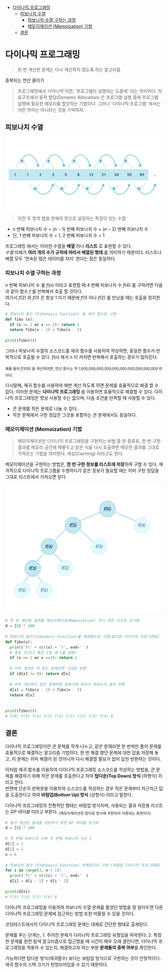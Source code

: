 - [다이나믹 프로그래밍](#다이나믹-프로그래밍)
  - [피보나치 수열](#피보나치-수열)
    - [피보나치 수열 구하는 과정](#피보나치-수열-구하는-과정)
    - [메모이제이션 (Memoization) 기법](#메모이제이션-memoization-기법)
  - [결론](#결론)

# 다이나믹 프로그래밍

> 한 번 계산한 문제는 다시 계산하지 않도록 하는 알고리즘

중복되는 연산 줄이기

> 프로그래밍에서 *다이나믹* 이란, '프로그램이 실행되는 도중에' 라는 의미이다. 자료구조에서 동적 할당(Dynamic Allocation) 은 프로그램 실행 중에 프로그램 실행에 필요한 메모리를 할당하는 기법이다. 그러나 '다이나믹 프로그램' 에서는 이런 의미는 아니라는 것을 기억하자.

## 피보나치 수열

<img src="../images/211227_피보나치수열.png">

> 이전 두 항의 합을 현재의 항으로 설정하는 특징이 있는 수열

* $n$ 번째 피보나치 수 = $(n - 1)$ 번째 피보나치 수 + $(n - 2)$ 번째 피보나치 수
* 단, 1 번째 피보나치 수 = 1, 2 번째 피보나치 수 = 1

프로그래밍 에서는 이러한 수열을 **배열** 이나 **리스트** 로 표현할 수 있다. \
*수열* 자체가 **여러 개의 수가 규칙에 따라서 배열된 형태** 를 의미하기 때문이다. 리스트나 배열 모두 '연속된 많은 데이터를 처리' 한다는 점은 동일하다.

### 피보나치 수열 구하는 과정

$n$ 번째 피보나치 수 를 $f(n)$ 이라고 표현할 때 4 번째 피보나치 수 $f(4)$ 를 구하려면 다음과 같이 함수 $f$ 를 반복해서 호출 할 것이다. \
여기서 $f(2)$ 와 $f(1)$ 은 항상 1 이기 때문에 $f(1)$ 이나 $f(2)$ 를 만났을 때는 호출을 정지한다.

``` python
# 피보나치 함수 (Fibonacci Function) 를 재귀 함수로 구현
def fibo (x): 
  if (x == 1 or x == 2): return 1
  return fibo(x - 1) + fibo(x - 2)

print(fibo(4))
```

그러나 피보나치 수열의 소스코드를 재귀 함수를 사용하여 작성하면, 동일한 함수가 반복적으로 호출될 수 있다. $f(n)$ 에서 $n$ 이 커지면 반복해서 호출하는 경우가 많아진다.

<sub>예를 들어 $f(100)$ 을 계산하려면, 연산 횟수는 약 1,000,000,000,000,000,000,000,000,000,000 번 이다.</sub>


다시말해, 재귀 함수를 사용하여 매번 계산 하도록 하면 문제를 효율적으로 해결 할 수 없다. 이러한 문제는 **다이나믹 프로그래밍** 을 이용하면 효율적으로 해결할 수 있다. 다이나믹 프로그래밍은 항상 사용할 수는 없으며, 다음 조건을 만족할 때 사용할 수 있다.

* 큰 문제를 작은 문제로 나눌 수 있다.
* 작은 문제에서 구한 정답은 그것을 포함하는 큰 문제에서도 동일하다.

### 메모이제이션 (Memoization) 기법

> 메모이제이션은 다이나믹 프로그래밍을 구현하는 바법 중 한 종류로, 한 번 구한 결과를 메모리 공간에 메뫃두고 같은 식을 다시 호출하면 메모한 결과를 그대로 가져오는 기법을 의미한다. 캐싱(Caching) 이라고도 한다.

메모이제이션을 구현하는 방법은, **한 번 구한 정보를 리스트에 저장**하여 구할 수 있다. 재귀적으로 다이나믹 프로그램을 수행하다가 같은 정보가 필요할 때는 이미 구한 정답을 그대로 리스트에서 가져오면 된다.

<img src="../images/211227_피보나치수열 다이나믹.png">

``` python
# 한 번 계산된 결과를 메모이제이션(Memoization) 하기 위한 리스트 초기화
d = [0] * 100

# 피보나치 함수(Fibonacci Function)를 재귀함수로 구현(탑다운 다이나믹 프로그래밍)
def fibo(x):
  print('f(' + str(x) + ')', end=' ')
  # 종료 조건(1 혹은 2일 때 1을 반환)
  if (x == 1 or x ==2): return 1
  
  # 이미 계산한 적 있는 문제라면 그대로 반환
  if (d[x] != 0): return d[x]
  
  # 아직 계산하지 않은 문제라면 점화식에 따라서 피보나치 결과 반환
  d[x] = fibo(x - 1) + fibo(x - 2)
  return d[x]


print(fibo(6))
# f(6) f(5) f(4) f(3) f(2) f(1) f(2) f(3) f(4) 8
```

## 결론

다이나믹 프로그래밍이란 큰 문제를 작게 나누고, 같은 문제라면 한 번씩만 풀어 문제를 효율적으로 해결하는 알고리즘 기법이다. 한 번 해결 했던 문제에 대한 답을 저장해 놓고, 이 문제는 이미 해결이 된 것이니까 다시 해결할 필요가 없어 답만 반환하는 것이다. 

이처럼 재귀 함수를 이용하여 다이나믹 프로그래밍 소스코드를 작성하는 방법을, 큰 문제를 해결하기 위해 작은 문제를 호출한다고 하여 **탑다운(Top Down) 방식** (하향식) 이라고 한다. \
반면에 단순히 반복문을 이용하여 소스코드를 작성하는 경우 작은 문제부터 차근차근 답을 도출한다고 하여 **바텀업(Bottom Up) 방식** (상향식) 이라고 말한다.

다이나믹 프로그래밍의 전형적인 형태는 바텀업 방식이며, 사용되는 결과 저장용 리스트는 *DP 테이블* 이라고 부른다. <sub>(메모이제이션은 탑다운 방식에 국한되어 사용되는 표현이다)</sub>

``` python
# 앞서 계산된 결과를 저장하기 위한 DP 테이블 초기화
d = [0] * 100

# 첫 번째 피보나치 수와 두 번째 피보나치 수는 1
d[1] = 1
d[2] = 1
n = 6

# 피보나치 함수 (Fibonacci Function) 반복문으로 구현 (바텀업 다이나믹 프로그래밍)
for i in range(3, n + 1):
  print('f(' + str(i) + ')', end=' ')
  d[i] = d[i - 1] + d[i - 2]
  
print(d[n])
# f(3) f(4) f(5) f(6) 8
```

다이나믹 프로그래밍을 이용하여 피보나치 수열 문제를 풀었던 방법을 잘 알아두면 다른 다이나믹 프로그래밍 문제에 접근하는 방법 또한 떠올릴 수 있을 것이다.

코딩테스트에서의 다이나믹 프로그래밍 문제는 대체로 간단한 형태로 출제된다.

문제를 푸는 단계는, 1. 주어진 문제가 다이나믹 프로그래밍 유형임을 파악한다. 2. 특정한 문제를 완전 탐색 알고리즘으로 접근했을 때 시간이 매우 오래 결린다면, 다이나믹 프로그래밍을 적용하 수 있는지, 해결하고자 하는 부분 **문제들의 중복 여부**를 확인한다.

가능하다면 탑다운 방식(재귀함수) 보다는 보텀업 방식으로 구현하는 것이 안정적이다. 재귀 함수의 스택 크기가 한정되어있을 수 있기 때문이다.